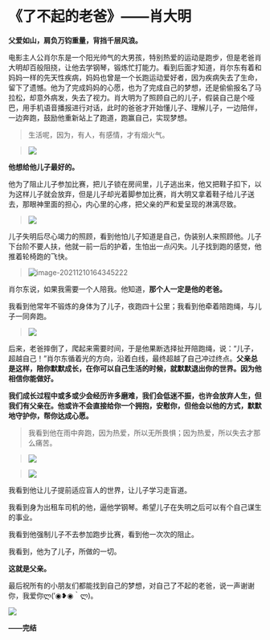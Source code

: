# 《了不起的老爸》——肖大明

**父爱如山，肩负万钧重量，背挡千层风浪。**

电影主人公肖尔东是一个阳光帅气的大男孩，特别热爱的运动是跑步，但是老爸肖大明却百般阻挠，让他去学钢琴，锻炼忙打能力。看到后面才知道，肖尔东有着和妈妈一样的先天性疾病，妈妈也曾是一个长跑运动爱好者，因为疾病失去了生命，留下了遗憾。他为了完成妈妈的心愿，也为了完成自己的梦想，还是偷偷报名了马拉松，却意外病发，失去了视力。肖大明为了照顾自己的儿子，假装自己是个哑巴，用手机语音播报进行对话，此时的爸爸才开始懂儿子、理解儿子，一边陪伴，一边奔跑，鼓励他重新站上了跑道，跑赢自己，实现梦想。

> 生活呢，因为，有人，有感情，才有烟火气。

> ![](C:\Users\lx\Desktop\Screenshot_2021-12-10-16-30-31-587_com.qiyi.video.jpg)

[^给儿子买钢琴时的砍价场面]: 肖大明为了给儿子买钢琴，省钱不吃肉；大家都不愿意跑的夜里长途，他去跑。

**他想给他儿子最好的。**

他为了阻止儿子参加比赛，把儿子锁在房间里，儿子逃出来，他又把鞋子扣下，以为这样儿子就会放弃，但是儿子却光着脚参加比赛，肖大明又拿着鞋子给儿子送去，那眼神里面的担心，内心里的心疼，把父亲的严和爱呈现的淋漓尽致。

> ![](C:\Users\lx\Desktop\Screenshot_2021-12-10-16-35-07-510_com.qiyi.video.jpg)

儿子失明后尽心竭力的照顾，看到他怕儿子知道是自己，伪装别人来照顾他。儿子下台阶不要人扶，他就一前一后的护着，生怕出一点闪失。儿子找到跑的感觉，他推着轮椅跑的飞快。

> ![image-20211210164345222](C:\Users\lx\AppData\Roaming\Typora\typora-user-images\image-20211210164345222.png)

肖尔东说，如果我需要一个人陪我。他知道，**那个人一定是他的老爸。**

我看到他常年不锻炼的身体为了儿子，夜跑四十公里；我看到他牵着陪跑绳，与儿子一同奔跑。

> ![](C:\Users\lx\Desktop\1639106095194.jpg)

后来，老爸摔倒了，爬起来需要时间，于是他果断选择扯开陪跑绳，说：“儿子，超越自己！”肖尔东循着光的方向，沿着白线，最终超越了自己冲过终点。**父亲总是这样，陪你默默成长，在你可以自己生活的时候，就默默退出你的世界。因为他相信你能做好。**

**我们成长过程中或多或少会经历许多磨难，我们会低迷不振，也许会放弃人生，但我们有父亲在。他或许不会直接给你一个拥抱，安慰你，但他会以他的方式，默默地守护你，帮你达成心愿。**

> 我看到他在雨中奔跑，因为热爱，所以无所畏惧；因为热爱，所以失去才那么痛苦。

> ![](C:\Users\lx\Desktop\1639106144494.jpg)

> ![](C:\Users\lx\Desktop\1639106137662.jpg)

我看到他让儿子提前适应盲人的世界，让儿子学习走盲道。

我看到身为出租车司机的他，逼他学钢琴。希望儿子在失明之后可以有个自己谋生的事业。

我看到他强制儿子不去参加跑步比赛，看到他一次次的阻止。

我看到，他为了儿子，所做的一切。

**这就是父亲。**

最后祝所有的小朋友们都能找到自己的梦想，对自己了不起的老爸，说一声谢谢你，我爱你ლ(′◉❥◉｀ლ)。

![](C:\Users\lx\Desktop\1639106083142.jpg)

  **——完结**

